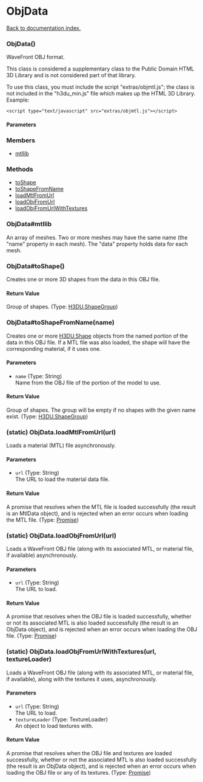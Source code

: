 # ObjData

[Back to documentation index.](index.md)

### ObjData() <a id='ObjData'></a>

WaveFront OBJ format.

This class is considered a supplementary class to the
Public Domain HTML 3D Library and is not considered part of that
library.

To use this class, you must include the script "extras/objmtl.js"; the
class is not included in the "h3du_min.js" file which makes up
the HTML 3D Library. Example:

    <script type="text/javascript" src="extras/objmtl.js"></script>

#### Parameters

### Members

* [mtllib](#ObjData_mtllib)

### Methods

* [toShape](#ObjData_ObjData_toShape)
* [toShapeFromName](#ObjData_ObjData_toShapeFromName)
* [loadMtlFromUrl](#ObjData.loadMtlFromUrl)
* [loadObjFromUrl](#ObjData.loadObjFromUrl)
* [loadObjFromUrlWithTextures](#ObjData.loadObjFromUrlWithTextures)

### ObjData#mtllib <a id='ObjData_mtllib'></a>

An array of meshes. Two or more meshes may have
the same name (the "name" property in each mesh). The "data"
property holds data for each mesh.

### ObjData#toShape() <a id='ObjData_ObjData_toShape'></a>

Creates one or more 3D shapes from the data
in this OBJ file.

#### Return Value

Group of shapes. (Type: <a href="H3DU.ShapeGroup.md">H3DU.ShapeGroup</a>)

### ObjData#toShapeFromName(name) <a id='ObjData_ObjData_toShapeFromName'></a>

Creates one or more <a href="H3DU.Shape.md">H3DU.Shape</a> objects from the named portion
of the data in this OBJ file. If a MTL file was also loaded, the
shape will have the corresponding material, if it uses one.

#### Parameters

* `name` (Type: String)<br>
    Name from the OBJ file of the portion of the model to use.

#### Return Value

Group of shapes. The group
will be empty if no shapes with the given name exist. (Type: <a href="H3DU.ShapeGroup.md">H3DU.ShapeGroup</a>)

### (static) ObjData.loadMtlFromUrl(url) <a id='ObjData.loadMtlFromUrl'></a>

Loads a material (MTL) file asynchronously.

#### Parameters

* `url` (Type: String)<br>
    The URL to load the material data file.

#### Return Value

A promise that resolves when
the MTL file is loaded successfully (the result is an MtlData object),
and is rejected when an error occurs when loading the MTL file. (Type: <a href="Promise.md">Promise</a>)

### (static) ObjData.loadObjFromUrl(url) <a id='ObjData.loadObjFromUrl'></a>

Loads a WaveFront OBJ file (along with its associated MTL, or
material file, if available) asynchronously.

#### Parameters

* `url` (Type: String)<br>
    The URL to load.

#### Return Value

A promise that resolves when
the OBJ file is loaded successfully, whether or not its associated
MTL is also loaded successfully (the result is an ObjData object),
and is rejected when an error occurs when loading the OBJ file. (Type: <a href="Promise.md">Promise</a>)

### (static) ObjData.loadObjFromUrlWithTextures(url, textureLoader) <a id='ObjData.loadObjFromUrlWithTextures'></a>

Loads a WaveFront OBJ file (along with its associated MTL, or
material file, if available), along with the textures it uses,
asynchronously.

#### Parameters

* `url` (Type: String)<br>
    The URL to load.
* `textureLoader` (Type: TextureLoader)<br>
    An object to load textures with.

#### Return Value

A promise that resolves when
the OBJ file and textures are loaded successfully, whether or not the associated
MTL is also loaded successfully (the result is an ObjData object),
and is rejected when an error occurs when loading the OBJ file or any of
its textures. (Type: <a href="Promise.md">Promise</a>)
